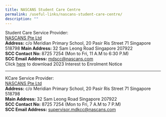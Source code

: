 ```yaml
---
title: NASCANS Student Care Centre
permalink: /useful-links/nascans-student-care-centre/
description: ""
---
```

Student Care Service Provider:<br>
<u>NASCANS Pte Ltd</u><br>
<b>Address:</b> c/o Meridian Primary School, 20 Pasir Ris Street 71 Singapore 518798
<b>Main Address: </b>32 Sam Leong Road Singapore 207922 <br>
<b>SCC Contact No: </b>8725 7254 (Mon to Fri, 11 A.M to 6:30 P.M)<br>
<b>SCC Email Address:</b> <a href="mailto:mdscc@nascans.com">mdscc@nascans.com</a><br>Click <a href="" target="_blank">here</a> to download 2023 Interest to Enrolment Notice<br>

<hr>

KCare Service Provider: <br>
<u>NASCANS Pte Ltd</u></b><br>
<b>Address:</b> c/o Meridian Primary School, 20 Pasir Ris Street 71 Singapore 518798 <br>
<b>Main Address:</b> 32 Sam Leong Road Singapore 207922 <br>
<b>SCC Contact No:</b> 8725 7254 (Mon to Fri, 7 A.M to 7 P.M)<br>
<b>SCC Email Address:</b> <a href="goog_1763077939">supervisor.</a></span><a href="mailto:supervisor.mdkcc@nascans.com" target="">mdkcc@nascans.com</a>